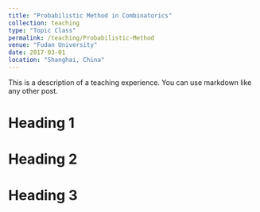 ```yaml
---
title: "Probabilistic Method in Combinatorics"
collection: teaching
type: "Topic Class"
permalink: /teaching/Probabilistic-Method
venue: "Fudan University"
date: 2017-03-01
location: "Shanghai, China"
---
```


This is a description of a teaching experience. You can use markdown like any other post.

Heading 1
======

Heading 2
======

Heading 3
======

